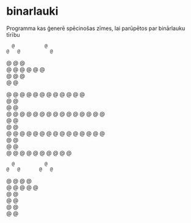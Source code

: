 # binarlauki
Programma kas ģenerē spēcinošas zīmes, lai parūpētos par binārlauku tīrību

      @           @      
    @   @           @    
  @       @           @  
@           @           @
  @           @       @  
    @           @   @    
      @           @      



@ @ @ @ @       @ @ @ @ @
        @       @        
        @       @        
        @       @        
@ @ @ @ @ @ @ @ @ @ @ @ @
        @       @        
        @       @        
        @       @        
@ @ @ @ @ @ @ @ @ @ @ @ @
        @       @        
        @       @        
        @       @        
@ @ @ @ @       @ @ @ @ @



      @           @      
    @   @       @   @    
  @       @   @       @  
@           @           @
          @   @          
        @       @        
      @           @      
    @               @    
  @                   @  
